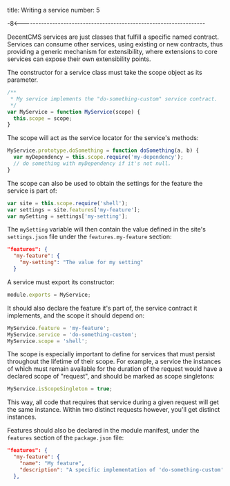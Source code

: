title: Writing a service
number: 5

-8<------------------------------------------------------------------

DecentCMS services are just classes that fulfill a specific named
contract. Services can consume other services, using existing or new
contracts, thus providing a generic mechanism for extensibility,
where extensions to core services can expose their own extensibility
points.

The constructor for a service class must take the scope object as its
parameter.

```js
/**
 * My service implements the "do-something-custom" service contract.
 */
var MyService = function MyService(scope) {
  this.scope = scope;
}
```

The scope will act as the service locator for the service's methods:

```js
MyService.prototype.doSomething = function doSomething(a, b) {
  var myDependency = this.scope.require('my-dependency');
  // do something with myDependency if it's not null.
}
```

The scope can also be used to obtain the settings for the feature the
service is part of:

```js
var site = this.scope.require('shell');
var settings = site.features['my-feature'];
var mySetting = settings['my-setting'];
```

The `mySetting` variable will then contain the value defined in the
site's `settings.json` file under the `features.my-feature` section:

```json
"features": {
  "my-feature": {
    "my-setting": "The value for my setting"
  }
```

A service must export its constructor:

```js
module.exports = MyService;
```

It should also declare the feature it's part of, the service contract
it implements, and the scope it should depend on:

```js
MyService.feature = 'my-feature';
MyService.service = 'do-something-custom';
MyService.scope = 'shell';
```

The scope is especially important to define for services that must
persist throughout the lifetime of their scope.
For example, a service the instances of which must remain available
for the duration of the request would have a declared scope of
"request", and should be marked as scope singletons:

```js
MyService.isScopeSingleton = true;
```

This way, all code that requires that service during a given request
will get the same instance.
Within two distinct requests however, you'll get distinct instances.

Features should also be declared in the module manifest, under the
`features` section of the `package.json` file:

```json
"features": {
  "my-feature": {
    "name": "My feature",
    "description": "A specific implementation of 'do-something-custom'."
  },
```
